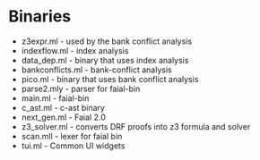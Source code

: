 # Binaries

- z3expr.ml - used by the bank conflict analysis
- indexflow.ml - index analysis
- data_dep.ml - binary that uses index analysis
- bankconflicts.ml - bank-conflict analysis
- pico.ml - binary that uses bank conflict analysis
- parse2.mly - parser for faial-bin
- main.ml - faial-bin
- c_ast.ml - c-ast binary
- next_gen.ml - Faial 2.0
- z3_solver.ml - converts DRF proofs into z3 formula and solver
- scan.mll - lexer for faial bin
- tui.ml - Common UI widgets
